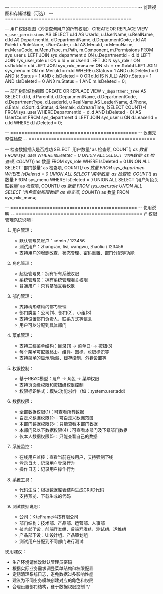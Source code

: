 -- =============================================
-- 创建视图和存储过程（可选）
-- =============================================

-- 用户权限视图（方便查询用户的所有权限）
CREATE OR REPLACE VIEW `v_user_permissions` AS
SELECT
u.Id AS UserId,
u.UserName,
u.RealName,
d.Id AS DepartmentId,
d.DepartmentName,
d.DepartmentCode,
r.Id AS RoleId,
r.RoleName,
r.RoleCode,
m.Id AS MenuId,
m.MenuName,
m.MenuCode,
m.MenuType,
m.Path,
m.Component,
m.Permissions
FROM sys_user u
LEFT JOIN sys_department d ON u.DepartmentId = d.Id
LEFT JOIN sys_user_role ur ON u.Id = ur.UserId
LEFT JOIN sys_role r ON ur.RoleId = r.Id
LEFT JOIN sys_role_menu rm ON r.Id = rm.RoleId
LEFT JOIN sys_menu m ON rm.MenuId = m.Id
WHERE u.Status = 1 AND u.IsDeleted = 0
AND (d.Status = 1 AND d.IsDeleted = 0 OR d.Id IS NULL)
AND r.Status = 1 AND r.IsDeleted = 0
AND m.Status = 1 AND m.IsDeleted = 0;

-- 部门树形结构视图
CREATE OR REPLACE VIEW `v_department_tree` AS
SELECT
d.Id,
d.ParentId,
d.DepartmentName,
d.DepartmentCode,
d.DepartmentType,
d.LeaderId,
u.RealName AS LeaderName,
d.Phone,
d.Email,
d.Sort,
d.Status,
d.Remark,
d.CreateTime,
(SELECT COUNT(*) FROM sys_user WHERE DepartmentId = d.Id AND IsDeleted = 0) AS UserCount
FROM sys_department d
LEFT JOIN sys_user u ON d.LeaderId = u.Id
WHERE d.IsDeleted = 0;

-- =============================================
-- 数据完整性检查
-- =============================================

-- 检查数据插入是否成功
SELECT
'用户数量' as 检查项, COUNT(*) as 数量 FROM sys_user WHERE IsDeleted = 0
UNION ALL
SELECT
'角色数量' as 检查项, COUNT(*) as 数量 FROM sys_role WHERE IsDeleted = 0
UNION ALL
SELECT
'部门数量' as 检查项, COUNT(*) as 数量 FROM sys_department WHERE IsDeleted = 0
UNION ALL
SELECT
'菜单数量' as 检查项, COUNT(*) as 数量 FROM sys_menu WHERE IsDeleted = 0
UNION ALL
SELECT
'用户角色关联数量' as 检查项, COUNT(*) as 数量 FROM sys_user_role
UNION ALL
SELECT
'角色菜单权限数量' as 检查项, COUNT(*) as 数量 FROM sys_role_menu;

-- =============================================
-- 使用说明
-- =============================================
/*
权限管理系统说明：

1. 用户管理：
    - 默认管理员账户：admin / 123456
    - 测试用户：zhangsan, lisi, wangwu, zhaoliu / 123456
    - 支持用户的增删改查、状态管理、密码重置、部门分配等功能

2. 角色管理：
    - 超级管理员：拥有所有系统权限
    - 系统管理员：拥有系统管理相关权限
    - 普通用户：只有基础查看权限

3. 部门管理：
    - 支持树形结构的部门管理
    - 部门类型：公司(1)、部门(2)、小组(3)
    - 支持设置部门负责人、联系方式等信息
    - 用户可以分配到具体部门

4. 菜单管理：
    - 支持三级菜单结构：目录(1) -> 菜单(2) -> 按钮(3)
    - 每个菜单可配置路由、组件、图标、权限标识等
    - 支持菜单的显示/隐藏、缓存控制、外链设置等

5. 权限控制：
    - 基于RBAC模型：用户 -> 角色 -> 菜单权限
    - 支持页面级权限和按钮级权限控制
    - 权限标识格式：模块:功能:操作（如：system:user:add）

6. 数据权限：
    - 全部数据权限(1)：可查看所有数据
    - 自定义数据权限(2)：可自定义数据范围
    - 本部门数据权限(3)：只能查看本部门数据
    - 本部门及以下数据权限(4)：可查看本部门及下级部门数据
    - 仅本人数据权限(5)：只能查看自己的数据

7. 系统监控：
    - 在线用户监控：查看当前在线用户，支持强制下线
    - 登录日志：记录用户登录行为
    - 操作日志：记录用户操作行为

8. 系统工具：
    - 代码生成：根据数据库表结构生成CRUD代码
    - 支持预览、下载生成的代码

9. 测试数据说明：
    - 公司：KiteFrame科技有限公司
    - 部门结构：技术部、产品部、运营部、人事部
    - 技术部下设：前端开发组、后端开发组、测试组、运维组
    - 产品部下设：UI设计组、产品策划组
    - 测试用户分配到不同部门进行测试

使用建议：
- 生产环境请修改默认管理员密码
- 根据实际业务需求调整菜单结构和权限配置
- 定期清理系统日志，避免数据过多影响性能
- 建议为不同业务模块创建对应的角色和权限
- 合理设置部门结构，便于数据权限控制
  */